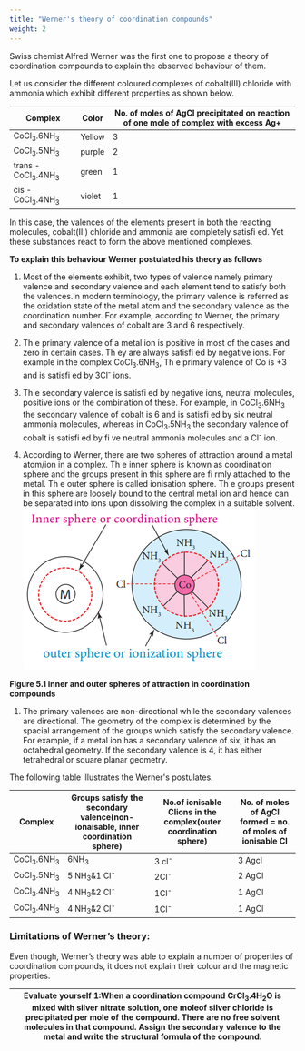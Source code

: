 ```yaml
---
title: "Werner's theory of coordination compounds"
weight: 2
---
```

Swiss chemist Alfred Werner was the first one to propose a theory of coordination compounds to explain the observed behaviour of them.

Let us consider the different coloured complexes of cobalt(III) chloride with ammonia which exhibit different properties as shown below.


| Complex| Color| No. of moles of AgCl precipitated on reaction of one mole of complex with excess Ag+ |
| ----------- | ----------- | ----------- |
| CoCl<sub>3</sub>.6NH<sub>3</sub>| Yellow |      3 |
| CoCl<sub>3</sub>.5NH<sub>3</sub>| purple |      2 |
| trans - CoCl<sub>3</sub>.4NH<sub>3</sub>| green |      1 |
| cis - CoCl<sub>3</sub>.4NH<sub>3</sub>| violet |       1 |


In this case, the valences of the elements present in both the reacting molecules, cobalt(III) chloride and ammonia are completely satisfi ed. Yet these substances react to form the above mentioned complexes.

**To explain this behaviour Werner postulated his theory as follows** 
1. Most of the elements exhibit, two types of valence namely primary valence and secondary
valence and each element tend to satisfy both the valences.In modern terminology, the primary valence is referred as the oxidation state of the metal atom and the secondary valence as the coordination number. For example, according to Werner, the primary and secondary valences of cobalt are 3 and 6 respectively.

2. Th e primary valence of a metal ion is positive in most of the cases and zero in certain cases. Th ey are always satisfi ed by negative ions. For example in the complex CoCl<sub>3</sub>.6NH<sub>3</sub>, Th e primary valence of Co is +3 and is satisfi ed by 3Cl<sup>-</sup> ions.

3. Th e secondary valence is satisfi ed by negative ions, neutral molecules, positive ions or the combination of these. For example, in CoCl<sub>3</sub>.6NH<sub>3</sub> the secondary valence of cobalt is 6 and is satisfi ed by six neutral ammonia molecules, whereas in CoCl<sub>3</sub>.5NH<sub>3</sub> the secondary valence of cobalt is satisfi ed by fi ve neutral ammonia molecules and a Cl<sup>-</sup> ion.

4. According to Werner, there are two spheres of attraction around a metal atom/ion in a complex. Th e inner sphere is known as coordination sphere and the groups present in this sphere are fi rmly attached to the metal. Th e outer sphere is called ionisation sphere. Th e groups present in this sphere are loosely bound to the central metal ion and hence can be separated into ions upon dissolving the complex in a suitable solvent.
![inner and outer spheres of attraction in coordination compounds](<../Out sphere .png>)

**Figure 5.1 inner and outer spheres of attraction in coordination compounds**

1. The primary valences are non-directional while the secondary valences are directional. The geometry of the complex is determined by the spacial arrangement of the groups which satisfy the secondary valence. For example, if a metal ion has a secondary valence of six, it has an octahedral geometry. If the secondary valence is 4, it has either tetrahedral or square planar geometry.

The following table illustrates the Werner's postulates.

| Complex |Groups satisfy the secondary valence(non-ionaisable, inner coordination sphere)|No.of ionisable Clions in the complex(outer coordination sphere)|No. of moles of AgCl formed = no. of moles of ionisable Cl|
|------|------|------|------| 
|CoCl<sub>3</sub>.6NH<sub>3</sub>| 6NH<sub>3</sub>|3 cl<sup>-</sup>| 3 Agcl |
| CoCl<sub>3</sub>.5NH<sub>3</sub>  |5 NH<sub>3</sub>&1 Cl<sup>-</sup>|2Cl<sup>-</sup> | 2 AgCl |
| CoCl<sub>3</sub>.4NH<sub>3</sub> |4 NH<sub>3</sub>&2 Cl<sup>-</sup>|1Cl<sup>-</sup> | 1 AgCl |
| CoCl<sub>3</sub>.4NH<sub>3</sub> |4 NH<sub>3</sub>&2 Cl<sup>-</sup>|1Cl<sup>-</sup> | 1 AgCl |

### Limitations of Werner’s theory:


Even though, Werner’s theory was able to explain a number of properties of coordination compounds, it does not explain their colour and the magnetic properties.



| Evaluate yourself 1:When a coordination compound CrCl<sub>3</sub>.4H<sub>2</sub>O is mixed with silver nitrate solution, one moleof silver chloride is precipitated per mole of the compound. There are no free solvent molecules in that compound. Assign the secondary valence to the metal and write the structural formula of the compound.|
| ----------- |

